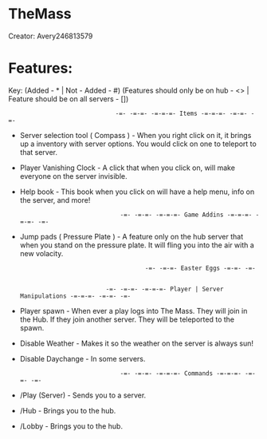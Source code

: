 TheMass
=======

Creator: Avery246813579

Features:
=======

Key:
(Added - * | Not - Added - #)
(Features should only be on hub - <> | Feature should be on all servers - [])

                                  -=- -=-=- -=-=-=- Items -=-=-=- -=-=- -=-
                                  
- Server selection tool ( Compass ) - When you right click on it, it brings up a inventory with server options. You would click on one to teleport to that server.                                  
                        
- Player Vanishing Clock - A click that when you click on, will make everyone on the server invisible.

- Help book - This book when you click on will have a help menu, info on the server, and more!

                                  -=- -=-=- -=-=-=- Game Addins -=-=-=- -=-=- -=-

- Jump pads ( Pressure Plate ) - A feature only on the hub server that when you stand on the pressure plate. It will fling you into the air with a new volacity.

                                         -=- -=-=- Easter Eggs -=-=- -=-
                                         
                                  
                              -=- -=-=- -=-=-=- Player | Server Manipulations -=-=-=- -=-=- -=-
                        
- Player spawn - When ever a play logs into The Mass. They will join in the Hub. If they join another server. They will be teleported to the spawn.

- Disable Weather - Makes it so the weather on the server is always sun!

- Disable Daychange - In some servers. 
                                
                                  -=- -=-=- -=-=-=- Commands -=-=-=- -=-=- -=-
                                  
- /Play (Server) - Sends you to a server.

- /Hub - Brings you to the hub.

- /Lobby - Brings you to the hub.
                                
